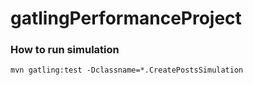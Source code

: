 # gatlingPerformanceProject

### How to run simulation

`mvn gatling:test -Dclassname=*.CreatePostsSimulation `
